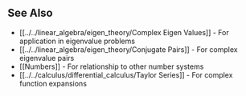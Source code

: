 ## See Also
- [[../../linear_algebra/eigen_theory/Complex Eigen Values]] - For application in eigenvalue problems
- [[../../linear_algebra/eigen_theory/Conjugate Pairs]] - For complex eigenvalue pairs
- [[Numbers]] - For relationship to other number systems
- [[../../calculus/differential_calculus/Taylor Series]] - For complex function expansions